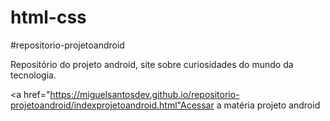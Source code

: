 # html-css
#repositorio-projetoandroid

Repositório do projeto android, site sobre curiosidades do mundo da tecnologia.

<a href="https://miguelsantosdev.github.io/repositorio-projetoandroid/indexprojetoandroid.html"Acessar a matéria projeto android</a>

